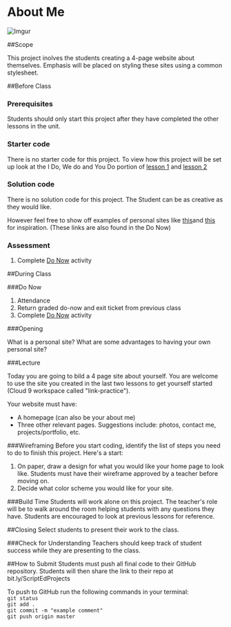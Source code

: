 # About Me

![Imgur](http://i.imgur.com/qZgczwFm.png)

##Scope

This project inolves the students creating a 4-page website about themselves. Emphasis will be placed on styling these sites using a common stylesheet.
 
##Before Class

### Prerequisites
Students should only start this project after they have completed the other lessons in the unit.

### Starter code

There is no starter code for this project. To view how this project will be set up look at the I Do, We do and You Do portion of [lesson 1](https://github.com/ScriptEdcurriculum/curriculum2015/tree/master/units/9-HTML2/lessons/1-linkingPages) and [lesson 2](https://github.com/ScriptEdcurriculum/curriculum2015/tree/master/units/9-HTML2/lessons/2-styleScript)

### Solution code

There is no solution code for this project. The Student can be as creative as they would like.

However feel free to show off examples of personal sites like [this](http://annaellenberger.com/)and [this](http://thomasjfrank.com/v2/) for inspiration. (These links are also found in the Do Now)

### Assessment

1. Complete [Do Now](do_now.md) activity

##During Class

###Do Now

1. Attendance
2. Return graded do-now and exit ticket from previous class
3. Complete [Do Now](do_now.md) activity

###Opening

What is a personal site? What are some advantages to having your own personal site?

###Lecture

Today you are going to bild a 4 page site about yourself. You are welcome to use the site you created in the last two lessons to get yourself started (Cloud 9 workspace called "link-practice").

Your website must have:

* A homepage (can also be your about me)
* Three other relevant pages. Suggestions include: photos, contact me, projects/portfolio, etc. 


###Wireframing
Before you start coding, identify the list of steps you need to do to finish this project. Here's a start:

1. On paper, draw a design for what you would like your home page to look like. Students must have their wireframe approved by a teacher before moving on.
2. Decide what color scheme you would like for your site.


###Build Time
Students will work alone on this project. The teacher's role will be to walk around the room helping students with any questions they have. Students are encouraged to look at previous lessons for reference.

##Closing
Select students to present their work to the class.

###Check for Understanding
Teachers should keep track of student success while they are presenting to the class.

##How to Submit
Students must push all final code to their GitHub repository. Students will then share the link to their repo at bit.ly/ScriptEdProjects

To push to GitHub run the following commands in your terminal:  
`git status`  
`git add .`  
`git commit -m "example comment"`  
`git push origin master`
